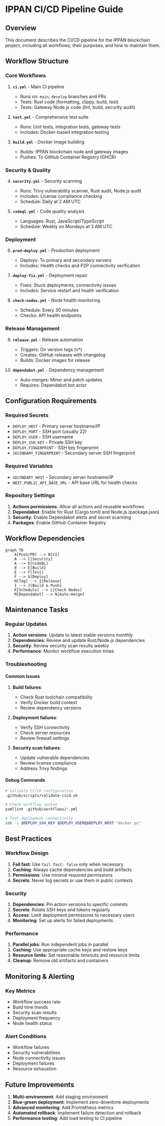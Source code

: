 # IPPAN CI/CD Pipeline Guide

## Overview

This document describes the CI/CD pipeline for the IPPAN blockchain project, including all workflows, their purposes, and how to maintain them.

## Workflow Structure

### Core Workflows

1. **`ci.yml`** - Main CI pipeline
   - Runs on: `main`, `develop` branches and PRs
   - Tests: Rust code (formatting, clippy, build, test)
   - Tests: Gateway Node.js code (lint, build, security audit)

2. **`test.yml`** - Comprehensive test suite
   - Runs: Unit tests, integration tests, gateway tests
   - Includes: Docker-based integration testing

3. **`build.yml`** - Docker image building
   - Builds: IPPAN blockchain node and gateway images
   - Pushes: To GitHub Container Registry (GHCR)

### Security & Quality

4. **`security.yml`** - Security scanning
   - Runs: Trivy vulnerability scanner, Rust audit, Node.js audit
   - Includes: License compliance checking
   - Schedule: Daily at 2 AM UTC

5. **`codeql.yml`** - Code quality analysis
   - Languages: Rust, JavaScript/TypeScript
   - Schedule: Weekly on Mondays at 3 AM UTC

### Deployment

6. **`prod-deploy.yml`** - Production deployment
   - Deploys: To primary and secondary servers
   - Includes: Health checks and P2P connectivity verification

7. **`deploy-fix.yml`** - Deployment repair
   - Fixes: Stuck deployments, connectivity issues
   - Includes: Service restart and health verification

8. **`check-nodes.yml`** - Node health monitoring
   - Schedule: Every 30 minutes
   - Checks: API health endpoints

### Release Management

9. **`release.yml`** - Release automation
   - Triggers: On version tags (v*)
   - Creates: GitHub releases with changelog
   - Builds: Docker images for release

10. **`dependabot.yml`** - Dependency management
    - Auto-merges: Minor and patch updates
    - Requires: Dependabot bot actor

## Configuration Requirements

### Required Secrets

- `DEPLOY_HOST` - Primary server hostname/IP
- `DEPLOY_PORT` - SSH port (usually 22)
- `DEPLOY_USER` - SSH username
- `DEPLOY_SSH_KEY` - Private SSH key
- `DEPLOY_FINGERPRINT` - SSH key fingerprint
- `SECONDARY_FINGERPRINT` - Secondary server SSH fingerprint

### Required Variables

- `SECONDARY_HOST` - Secondary server hostname/IP
- `NEXT_PUBLIC_API_BASE_URL` - API base URL for health checks

### Repository Settings

1. **Actions permissions**: Allow all actions and reusable workflows
2. **Dependabot**: Enable for Rust (Cargo.toml) and Node.js (package.json)
3. **Security**: Enable Dependabot alerts and secret scanning
4. **Packages**: Enable GitHub Container Registry

## Workflow Dependencies

```mermaid
graph TD
    A[Push/PR] --> B[CI]
    A --> C[Security]
    A --> D[CodeQL]
    B --> E[Build]
    E --> F[Test]
    F --> G[Deploy]
    H[Tag] --> I[Release]
    I --> J[Build & Push]
    K[Schedule] --> L[Check Nodes]
    M[Dependabot] --> N[Auto-merge]
```

## Maintenance Tasks

### Regular Updates

1. **Action versions**: Update to latest stable versions monthly
2. **Dependencies**: Review and update Rust/Node.js dependencies
3. **Security**: Review security scan results weekly
4. **Performance**: Monitor workflow execution times

### Troubleshooting

#### Common Issues

1. **Build failures**:
   - Check Rust toolchain compatibility
   - Verify Docker build context
   - Review dependency versions

2. **Deployment failures**:
   - Verify SSH connectivity
   - Check server resources
   - Review firewall settings

3. **Security scan failures**:
   - Update vulnerable dependencies
   - Review license compliance
   - Address Trivy findings

#### Debug Commands

```bash
# Validate CI/CD configuration
.github/scripts/validate-cicd.sh

# Check workflow syntax
yamllint .github/workflows/*.yml

# Test deployment connectivity
ssh -i $DEPLOY_SSH_KEY $DEPLOY_USER@$DEPLOY_HOST "docker ps"
```

## Best Practices

### Workflow Design

1. **Fail fast**: Use `fail-fast: false` only when necessary
2. **Caching**: Always cache dependencies and build artifacts
3. **Permissions**: Use minimal required permissions
4. **Secrets**: Never log secrets or use them in public contexts

### Security

1. **Dependencies**: Pin action versions to specific commits
2. **Secrets**: Rotate SSH keys and tokens regularly
3. **Access**: Limit deployment permissions to necessary users
4. **Monitoring**: Set up alerts for failed deployments

### Performance

1. **Parallel jobs**: Run independent jobs in parallel
2. **Caching**: Use appropriate cache keys and restore keys
3. **Resource limits**: Set reasonable timeouts and resource limits
4. **Cleanup**: Remove old artifacts and containers

## Monitoring & Alerting

### Key Metrics

- Workflow success rate
- Build time trends
- Security scan results
- Deployment frequency
- Node health status

### Alert Conditions

- Workflow failures
- Security vulnerabilities
- Node connectivity issues
- Deployment failures
- Resource exhaustion

## Future Improvements

1. **Multi-environment**: Add staging environment
2. **Blue-green deployment**: Implement zero-downtime deployments
3. **Advanced monitoring**: Add Prometheus metrics
4. **Automated rollback**: Implement failure detection and rollback
5. **Performance testing**: Add load testing to CI pipeline

